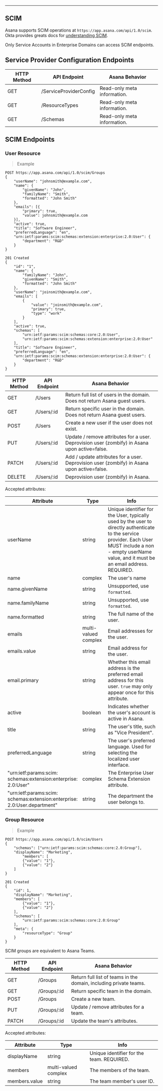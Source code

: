 <hr>
<section>

# SCIM


Asana supports SCIM operations at `https://app.asana.com/api/1.0/scim`. Okta provides greats docs for 
[understanding SCIM](https://developer.okta.com/docs/concepts/scim/).

Only Service Accounts in Enterprise Domains can access SCIM endpoints.



## Service Provider Configuration Endpoints

|HTTP Method|API Endpoint|Asana Behavior|
|---------|--------|--------------|
|GET|/ServiceProviderConfig|Read-only meta information.|
|GET|/ResourceTypes|Read-only meta information.|
|GET|/Schemas|Read-only meta information.|


## SCIM Endpoints

### User Resource

> Example

```
POST https://app.asana.com/api/1.0/scim/Groups
{
    "userName": "johnsmith@example.com",
    "name": {
        "givenName": "John",
        "familyName": "Smith",
        "formatted": "John Smith"
    },
    "emails": [{
        "primary": true,
        "value": johnsmith@example.com
    }],
    "active": true,
    "title": "Software Engineer",
    "preferredLanguage": "en",
    "urn:ietf:params:scim:schemas:extension:enterprise:2.0:User": {
        "department": "R&D"
    }
}
```
```
201 Created
{
    "id": "1",
    "name": {
        "familyName": "John",
        "givenName": "Smith",
        "formatted": "John Smith"
    },
    "userName": "joinsmith@example.com",
    "emails": [
        {
            "value": "joinsmith@example.com",
            "primary": true,
            "type": "work"
        }
    ],
    "active": true,
    "schemas": [
        "urn:ietf:params:scim:schemas:core:2.0:User",
        "urn:ietf:params:scim:schemas:extension:enterprise:2.0:User"
    ],
    "title": "Software Engineer",
    "preferredLanguage": "en",
    "urn:ietf:params:scim:schemas:extension:enterprise:2.0:User": {
        "department": "R&D"
    }
}
```

|HTTP Method|API Endpoint|Asana Behavior|
|---|--------|--------------|
|GET|/Users|Return full list of users in the domain.  Does not return Asana guest users.|
|GET|/Users/:id|Return specific user in the domain.  Does not return Asana guest users.|
|POST|/Users|Create a new user if the user does not exist.|
|PUT|/Users/:id|Update / remove attributes for a user. Deprovision user (zombify) in Asana upon active=false.|
|PATCH|/Users/:id|Add / update attributes for a user. Deprovision user (zombify) in Asana upon active=false.|
|DELETE|/Users/:id|Deprovision user (zombify) in Asana.|


Accepted attributes:

|Attribute|Type|Info|
|---------|----|----|
|userName|string|Unique identifier for the User, typically used by the user to directly authenticate to the service provider. Each User MUST include a non - empty userName value, and it must  be an email address. REQUIRED.|
|name|complex|The user's name|
|name.givenName|string|Unsupported, use `formatted`.|
|name.familyName|string|Unsupported, use `formatted`.|
|name.formatted|string|The full name of the user.|
|emails|multi-valued complex|Email addresses for the user.|
|emails.value|string|Email address for the user.|
|email.primary|string|Whether this email address is the preferred email address for this user. `true` may only appear once for this  attribute.|
|active|boolean|Indicates whether the user's account is active in Asana.|
|title|string|The user's title, such as "Vice President".|
|preferredLanguage|string|The user's preferred language. Used for selecting the localized user interface.|
|"urn:ietf:params:scim:<br>schemas:extension:enterprise:<br>2.0:User"|complex|The Enterprise User Schema Extension attribute.|
|"urn:ietf:params:scim:<br>schemas:extension:enterprise:<br>2.0:User.department"|string|The department the user belongs to.|


### Group Resource

> Example

```
POST https://app.asana.com/api/1.0/scim/Users
{
    "schemas": ["urn:ietf:params:scim:schemas:core:2.0:Group"],
    "displayName": "Marketing",
        "members": [
        {"value": "1"},
        {"value": "2"}
    ]
}
```
```
201 Created
{
    "id": 1,
    "displayName": "Marketing",
    "members": [
        {"value": "1"},
        {"value": "2"}
    ],
    "schemas": [
        "urn:ietf:params:scim:schemas:core:2.0:Group"
    ],
    "meta": {
        "resourceType": "Group"
    }
}
```

SCIM groups are equivalent to Asana Teams.

|HTTP Method|API Endpoint|Asana Behavior|
|---------|------|--------------|
|GET|/Groups|Return full list of teams in the domain, including private teams.|
|GET|/Groups/:id|Return specific team in the domain. |
|POST|/Groups|Create a new team.|
|PUT|/Groups/:id|Update / remove attributes for a team.|
|PATCH|/Groups/:id|Update the team's attributes.|


Accepted attributes:

|Attribute|Type|Info|
|---------|----|----|
|displayName|string|Unique identifier for the team. REQUIRED.|
|members|multi-valued complex|The members of the team.|
|members.value|string|The team member's user ID.|

</section>
